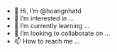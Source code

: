 - 👋 Hi, I’m @hoangnhatd
- 👀 I’m interested in ...
- 🌱 I’m currently learning ...
- 💞️ I’m looking to collaborate on ...
- 📫 How to reach me ...

<!---
hoangnhatd/hoangnhatd is a ✨ special ✨ repository because its `README.md` (this file) appears on your GitHub profile.
You can click the Preview link to take a look at your changes.
--->
